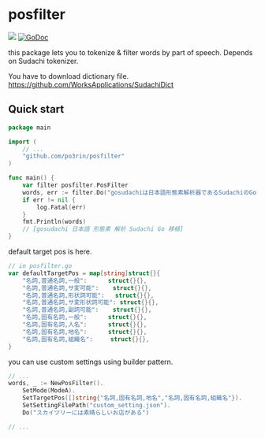 # posfilter

<img src="https://img.shields.io/badge/go-v1.13-blue.svg"/> [![GoDoc](https://godoc.org/github.com/po3rin/posfilter?status.svg)](https://godoc.org/github.com/po3rin/posfilter)

this package lets you to tokenize & filter words by part of speech.
Depends on Sudachi tokenizer.

You have to download dictionary file.
https://github.com/WorksApplications/SudachiDict

## Quick start

```go
package main

import (
	// ...
	"github.com/po3rin/posfilter"
)

func main() {
    var filter posfilter.PosFilter
	words, err := filter.Do("gosudachiは日本語形態素解析器であるSudachiのGo移植版です。")
	if err != nil {
		log.Fatal(err)
	}
    fmt.Println(words)
    // [gosudachi 日本語 形態素 解析 Sudachi Go 移植]
}
```

default target pos is here.

```go
// in posfilter.go
var defaultTargetPos = map[string]struct{}{
	"名詞,普通名詞,一般":      struct{}{},
	"名詞,普通名詞,サ変可能":    struct{}{},
	"名詞,普通名詞,形状詞可能":   struct{}{},
	"名詞,普通名詞,サ変形状詞可能": struct{}{},
	"名詞,普通名詞,副詞可能":    struct{}{},
	"名詞,固有名詞,一般":      struct{}{},
	"名詞,固有名詞,人名":      struct{}{},
	"名詞,固有名詞,地名":      struct{}{},
	"名詞,固有名詞,組織名":     struct{}{},
}
```

you can use custom settings using builder pattern.

```go
// ...
words, _ := NewPosFilter().
    SetMode(ModeA).
    SetTargetPos([]string{"名詞,固有名詞,地名","名詞,固有名詞,組織名"}).
    SetSettingFilePath("custom_setting.json").
    Do("スカイツリーには素晴らしいお店がある")

// ...
```
